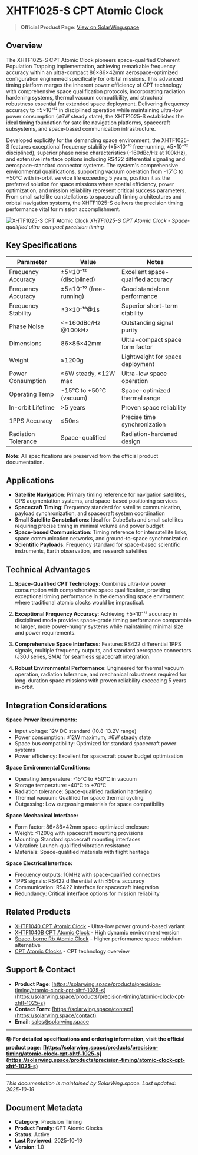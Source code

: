 # XHTF1025-S CPT Atomic Clock

> **Official Product Page**: [View on SolarWing.space](https://solarwing.space/products/precision-timing/atomic-clock-cpt-xhtf-1025-s)

## Overview

The XHTF1025-S CPT Atomic Clock pioneers space-qualified Coherent Population Trapping implementation, achieving remarkable frequency accuracy within an ultra-compact 86×86×42mm aerospace-optimized configuration engineered specifically for orbital missions. This advanced timing platform merges the inherent power efficiency of CPT technology with comprehensive space qualification protocols, incorporating radiation hardening systems, thermal vacuum compatibility, and structural robustness essential for extended space deployment. Delivering frequency accuracy to ±5×10⁻¹² in disciplined operation while maintaining ultra-low power consumption (≤6W steady state), the XHTF1025-S establishes the ideal timing foundation for satellite navigation platforms, spacecraft subsystems, and space-based communication infrastructure.

Developed explicitly for the demanding space environment, the XHTF1025-S features exceptional frequency stability (±5×10⁻¹⁰ free-running, ±5×10⁻¹² disciplined), superior phase noise characteristics (-160dBc/Hz at 100kHz), and extensive interface options including RS422 differential signaling and aerospace-standard connector systems. The system's comprehensive environmental qualifications, supporting vacuum operation from -15°C to +50°C with in-orbit service life exceeding 5 years, position it as the preferred solution for space missions where spatial efficiency, power optimization, and mission reliability represent critical success parameters. From small satellite constellations to spacecraft timing architectures and orbital navigation systems, the XHTF1025-S delivers the precision timing performance vital for mission accomplishment.

![XHTF1025-S CPT Atomic Clock](https://solarwing.space/images/products/atomic-clock-cpt-xhtf-1025-s/atomic-clock-cpt-xhtf-1025-s-hero.webp)
*XHTF1025-S CPT Atomic Clock - Space-qualified ultra-compact precision timing*

## Key Specifications

| Parameter | Value | Notes |
|-----------|-------|-------|
| Frequency Accuracy | ±5×10⁻¹² (disciplined) | Excellent space-qualified accuracy |
| Frequency Accuracy | ±5×10⁻¹⁰ (free-running) | Good standalone performance |
| Frequency Stability | ≤3×10⁻¹⁰@1s | Superior short-term stability |
| Phase Noise | <-160dBc/Hz @100kHz | Outstanding signal purity |
| Dimensions | 86×86×42mm | Ultra-compact space form factor |
| Weight | ≤1200g | Lightweight for space deployment |
| Power Consumption | ≤6W steady, ≤12W max | Ultra-low space operation |
| Operating Temp | -15°C to +50°C (vacuum) | Space-optimized thermal range |
| In-orbit Lifetime | >5 years | Proven space reliability |
| 1PPS Accuracy | ≤50ns | Precise time synchronization |
| Radiation Tolerance | Space-qualified | Radiation-hardened design |

**Note**: All specifications are preserved from the official product documentation.

## Applications

- **Satellite Navigation**: Primary timing reference for navigation satellites, GPS augmentation systems, and space-based positioning services
- **Spacecraft Timing**: Frequency standard for satellite communication, payload synchronization, and spacecraft system coordination
- **Small Satellite Constellations**: Ideal for CubeSats and small satellites requiring precise timing in minimal volume and power budget
- **Space-based Communication**: Timing reference for intersatellite links, space communication networks, and ground-to-space synchronization
- **Scientific Payloads**: Frequency standard for space-based scientific instruments, Earth observation, and research satellites

## Technical Advantages

1. **Space-Qualified CPT Technology**: Combines ultra-low power consumption with comprehensive space qualification, providing exceptional timing performance in the demanding space environment where traditional atomic clocks would be impractical.

2. **Exceptional Frequency Accuracy**: Achieving ±5×10⁻¹² accuracy in disciplined mode provides space-grade timing performance comparable to larger, more power-hungry systems while maintaining minimal size and power requirements.

3. **Comprehensive Space Interfaces**: Features RS422 differential 1PPS signals, multiple frequency outputs, and standard aerospace connectors (J30J series, SMA) for seamless spacecraft integration.

4. **Robust Environmental Performance**: Engineered for thermal vacuum operation, radiation tolerance, and mechanical robustness required for long-duration space missions with proven reliability exceeding 5 years in-orbit.

## Integration Considerations

**Space Power Requirements:**
- Input voltage: 12V DC standard (10.8-13.2V range)
- Power consumption: ≤12W maximum, ≤6W steady state
- Space bus compatibility: Optimized for standard spacecraft power systems
- Power efficiency: Excellent for spacecraft power budget optimization

**Space Environmental Conditions:**
- Operating temperature: -15°C to +50°C in vacuum
- Storage temperature: -40°C to +70°C
- Radiation tolerance: Space-qualified radiation hardening
- Thermal vacuum: Qualified for space thermal cycling
- Outgassing: Low outgassing materials for space compatibility

**Space Mechanical Interface:**
- Form factor: 86×86×42mm space-optimized enclosure
- Weight: ≤1200g with spacecraft mounting provisions
- Mounting: Standard spacecraft mounting interfaces
- Vibration: Launch-qualified vibration resistance
- Materials: Space-qualified materials with flight heritage

**Space Electrical Interface:**
- Frequency outputs: 10MHz with space-qualified connectors
- 1PPS signals: RS422 differential with ≤50ns accuracy
- Communication: RS422 interface for spacecraft integration
- Redundancy: Critical interface options for mission reliability

## Related Products

- [XHTF1040 CPT Atomic Clock](./atomic-clock-cpt-xhtf-1040.md) - Ultra-low power ground-based variant
- [XHTF1040B CPT Atomic Clock](./atomic-clock-cpt-xhtf-1040-b.md) - High dynamic environment version
- [Space-borne Rb Atomic Clock](./atomic-clock-space-borne-rb.md) - Higher performance space rubidium alternative
- [CPT Atomic Clocks](./atomic-clock-cpt.md) - CPT technology overview

## Support & Contact

- **Product Page**: [https://solarwing.space/products/precision-timing/atomic-clock-cpt-xhtf-1025-s](https://solarwing.space/products/precision-timing/atomic-clock-cpt-xhtf-1025-s)
- **Contact Form**: [https://solarwing.space/contact](https://solarwing.space/contact)
- **Email**: sales@solarwing.space

---

**📚 For detailed specifications and ordering information, visit the official product page:**
**[https://solarwing.space/products/precision-timing/atomic-clock-cpt-xhtf-1025-s](https://solarwing.space/products/precision-timing/atomic-clock-cpt-xhtf-1025-s)**

---

*This documentation is maintained by SolarWing.space. Last updated: 2025-10-19*

## Document Metadata

- **Category**: Precision Timing
- **Product Family**: CPT Atomic Clocks
- **Status**: Active
- **Last Reviewed**: 2025-10-19
- **Version**: 1.0